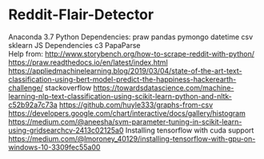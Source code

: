 # Reddit-Flair-Detector
Anaconda 3.7
Python Dependencies:
	praw
	pandas
	pymongo
	datetime
	csv
	sklearn
JS Dependencies
    c3
    PapaParse    
Help from:
	http://www.storybench.org/how-to-scrape-reddit-with-python/
	https://praw.readthedocs.io/en/latest/index.html
	https://appliedmachinelearning.blog/2019/03/04/state-of-the-art-text-classification-using-bert-model-predict-the-happiness-hackerearth-challenge/
	stackoverflow
	https://towardsdatascience.com/machine-learning-nlp-text-classification-using-scikit-learn-python-and-nltk-c52b92a7c73a
	https://github.com/huyle333/graphs-from-csv
    https://developers.google.com/chart/interactive/docs/gallery/histogram
    https://medium.com/@aneesha/svm-parameter-tuning-in-scikit-learn-using-gridsearchcv-2413c02125a0
Installing tensorflow with cuda support
	https://medium.com/@lmoroney_40129/installing-tensorflow-with-gpu-on-windows-10-3309fec55a00


